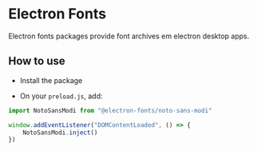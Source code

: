 # Electron Fonts

Electron fonts packages provide font archives em electron desktop apps.

## How to use

* Install the package

* On your `preload.js`, add:

```ts
import NotoSansModi from "@electron-fonts/noto-sans-modi"

window.addEventListener("DOMContentLoaded", () => {
    NotoSansModi.inject()
})
```